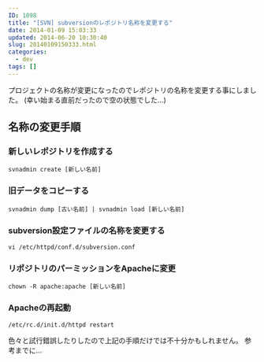 ```yaml
---
ID: 1098
title: "[SVN] subversionのレポジトリ名称を変更する"
date: 2014-01-09 15:03:33
updated: 2014-06-20 10:30:40
slug: 20140109150333.html
categories:
  - dev
tags: []
---
```


プロジェクトの名称が変更になったのでレポジトリの名称を変更する事にしました。
(幸い始まる直前だったので空の状態でした…)

<!--more-->
<h2>名称の変更手順</h2>

<h3>新しいレポジトリを作成する</h3>
<pre class="bash"><code>svnadmin create [新しい名前]</code></pre>

<h3>旧データをコピーする</h3>
<pre class="bash"><code>svnadmin dump [古い名前] | svnadmin load [新しい名前]</code></pre>

<h3>subversion設定ファイルの名称を変更する</h3>
<pre class="bash"><code>vi /etc/httpd/conf.d/subversion.conf</code></pre>

<h3>リポジトリのパーミッションをApacheに変更</h3>
<pre class="bash"><code>chown -R apache:apache [新しい名前]</code></pre>

<h3>Apacheの再起動</h3>
<pre class="bash"><code>/etc/rc.d/init.d/httpd restart</code></pre>

色々と試行錯誤したりしたので上記の手順だけでは不十分かもしれません。
参考までに…
